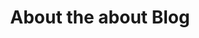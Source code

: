 ---
layout: page
title: About the about Blog
tags: [about, Tech]
modified: 2015-02-02T20:53:07.573882-04:00
comments: true
image:
  feature: sample-image-2.jpg
  credit: #WeGraphics
  creditlink: #http://wegraphics.net/downloads/free-ultimate-blurred-background-pack/
---